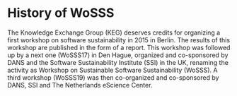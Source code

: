 # History of WoSSS
The Knowledge Exchange Group (KEG) deserves credits for organizing a first workshop on software sustainability in 2015 in Berlin. The results of this workshop are published in the form of a report. This workshop was followed up by a next one (WoSSS17) in Den Hague, organized and co-sponsored by DANS and the Software Sustainability Institute (SSI) in the UK, renaming the activity as Workshop on Sustainable Software Sustainability (WoSSS). A third workshop (WoSSS19) was then co-organized and co-sponsored by DANS, SSI and The Netherlands eScience Center.
